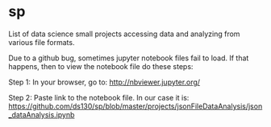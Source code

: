 # sp

List of data science small projects accessing data and analyzing from various file formats.

Due to a github bug, sometimes jupyter notebook files fail to load. If that happens, then to view the notebook file do these steps:

Step 1: In your browser, go to: http://nbviewer.jupyter.org/

Step 2: Paste link to the notebook file. In our case it is:
https://github.com/ds130/sp/blob/master/projects/jsonFileDataAnalysis/json_dataAnalysis.ipynb
